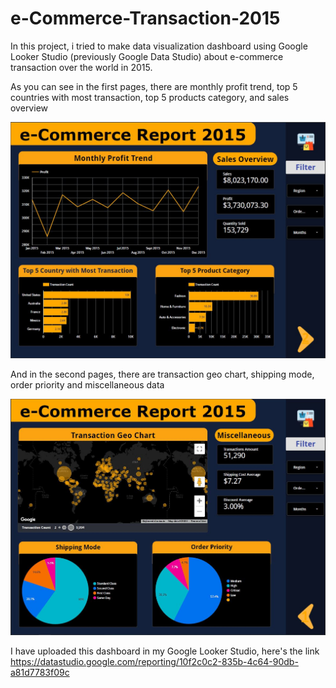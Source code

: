 # e-Commerce-Transaction-2015

In this project, i tried to make data visualization dashboard using Google Looker Studio (previously Google Data Studio) about e-commerce transaction over the world in 2015. 

As you can see in the first pages, there are monthly profit trend, top 5 countries with most transaction, top 5 products category, and sales overview

![image alt text](https://github.com/prasetyown/e-Commerce-Transaction-2015/blob/master/images/1pg.JPG)



And in the second pages, there are transaction geo chart, shipping mode, order priority and miscellaneous data

![image alt text](https://github.com/prasetyown/e-Commerce-Transaction-2015/blob/master/images/2pg.JPG)

I have uploaded this dashboard in my Google Looker Studio, here's the link
https://datastudio.google.com/reporting/10f2c0c2-835b-4c64-90db-a81d7783f09c



